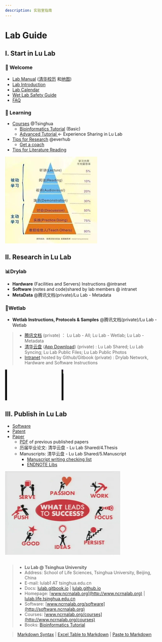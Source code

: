 ```yaml
---
description: 实验室指南
---
```


# Lab Guide

## I. Start in Lu Lab

### 🎉 Welcome <a href="welcome" id="welcome"></a>

* [Lab Manual](https://cloud.tsinghua.edu.cn/f/0573c68756c64707948e/)  ([清华校历](https://cn.bing.com/search?q=%E6%B8%85%E5%8D%8E%E5%A4%A7%E5%AD%A6+%E6%A0%A1%E5%8E%86\&qs=n\&form=QBLH\&sp=-1\&pq=%E6%B8%85%E5%8D%8E%E5%A4%A7%E5%AD%A6+%E6%A0%A1%E5%8E%86\&sc=5-7\&sk=\&cvid=E012CF87B239486DA741BC1E40498B82) 和[地图](https://cn.bing.com/search?q=%E6%B8%85%E5%8D%8E%E5%A4%A7%E5%AD%A6+%E5%9C%B0%E5%9B%BE\&go=Search\&qs=ds\&form=QBRE))
* [Lab Introduction](https://cloud.tsinghua.edu.cn/f/c73ace6a5d7547c9ba23/)
* [Lab Calendar](cal.md)
* [Wet Lab Safety Guide](wetlab\_safety.md)
* [FAQ](faq/)

### 📖 Learning <a href="learning" id="learning"></a>

* [Courses](https://www.ncrnalab.org/courses) @Tsinghua
  * [Bioinformatics Tutorial](https://lulab2.gitbook.io) (Basic)
  * [Advanced Tutorial ](https://lulab1.gitbook.io/training/)<- Experience Sharing in Lu Lab
* [Tips for Research](https://www.yinxiang.com/everhub/personal/336255) @everhub &#x20;
  * [Get a coach](https://www.ted.com/talks/atul\_gawande\_want\_to\_get\_great\_at\_something\_get\_a\_coach)
* [Tips for Literature Reading](faq/reading.md)

![](.gitbook/assets/learning.jpg)

## II. Research in Lu Lab

### 📊Drylab

* **Hardware** (Facilities and Servers) Instructions @intranet
* **Software** (notes and code)shared by lab members @ intranet
* **MetaData** @腾讯文档(private)/Lu Lab - Metadata

### 🧪Wetlab

* **Wetlab Instructions, Protocols & Samples** @腾讯文档(private)/Lu Lab - Wetlab

> * [腾讯文档](https://docs.qq.com) (private)  ： Lu Lab - All; Lu Lab - Wetlab; Lu Lab - Metadata
> * [清华云盘](https://cloud.tsinghua.edu.cn) ([App Download](https://www.seafile.com/download)) (private) : Lu Lab Shared; Lu Lab Syncing; Lu Lab Public Files; Lu Lab Public Photos
> * [Intranet](intranet\_link.md) hosted by Github/Gitbook (private) : Drylab Network, Hardware and Software Instructions

![](.gitbook/assets/science.gif)

## III. Publish in Lu Lab

* [Software](http://www.ncrnalab.org/software)
* [Patent](https://www.ncrnalab.org/about-us/#%E4%B8%93%E5%88%A9%E5%92%8C%E7%A7%91%E7%A0%94%E8%AE%BA%E6%96%87)
* [Paper](https://www.ncrnalab.org/publications/)
  * [PDF](https://cloud.tsinghua.edu.cn/d/46ebd01fd0484f468152/) of previous published papers
  * 历届毕业论文: 清华云盘 - Lu Lab Shared/4.Thesis
  * Manuscripts: 清华云盘 - Lu Lab Shared/5.Manuscript
    * [Manuscript writing checking list](faq/writing.md)
    * [ENDNOTE Libs](https://cloud.tsinghua.edu.cn/d/928f3f4a8c8d4ab8b8ad/?p=%2FENDNOTE\&mode=list)

![](.gitbook/assets/success.png)

##

> * **Lu Lab @ Tsinghua University**
> * Address:   School of Life Sciences, Tsinghua University, Beijing, China
> * E-mail:    lulab1 AT tsinghua.edu.cn
> * Docs: [lulab.gitbook.io](http://lulab.gitbook.io)  |  [lulab.github.io](http://lulab.github.io)
> * Homepage:   [www.ncrnalab.org](http://www.ncrnalab.org)  |  [lulab.life.tsinghua.edu.cn](http://lulab.life.tsinghua.edu.cn)
> * Software:  [www.ncrnalab.org/software](http://software.ncrnalab.org)
> * Courses:  [www.ncrnalab.org/courses](http://www.ncrnalab.org/courses)
> * Books: [Bioinformatics Tutorial](https://lulab2.gitbook.io)



> [Markdown Syntax](https://github.com/adam-p/markdown-here/wiki/Markdown-Cheatsheet) | [Excel Table to Markdown](https://www.tablesgenerator.com/markdown\_tables) | [Paste to Markdown](https://euangoddard.github.io/clipboard2markdown/)
